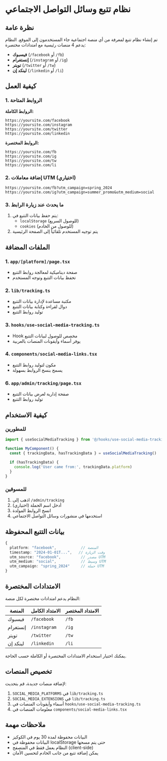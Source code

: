 # نظام تتبع وسائل التواصل الاجتماعي

## نظرة عامة

تم إنشاء نظام تتبع لمعرفة من أي منصة اجتماعية جاء المستخدمون إلى الموقع. النظام يدعم 4 منصات رئيسية مع امتدادات مختصرة:

- **فيسبوك** (`/facebook` أو `/fb`)
- **إنستغرام** (`/instagram` أو `/ig`) 
- **تويتر** (`/twitter` أو `/tw`)
- **لينكد إن** (`/linkedin` أو `/li`)

## كيفية العمل

### 1. الروابط المتاحة

**الروابط الكاملة:**
```
https://yoursite.com/facebook
https://yoursite.com/instagram
https://yoursite.com/twitter
https://yoursite.com/linkedin
```

**الروابط المختصرة:**
```
https://yoursite.com/fb
https://yoursite.com/ig
https://yoursite.com/tw
https://yoursite.com/li
```

### 2. إضافة معاملات UTM (اختياري)

```
https://yoursite.com/fb?utm_campaign=spring_2024
https://yoursite.com/ig?utm_campaign=summer_promo&utm_medium=social
```

### 3. ما يحدث عند زيارة الرابط

1. يتم حفظ بيانات التتبع في:
   - `localStorage` (للوصول السريع)
   - `cookies` (للوصول من الخادم)
2. يتم توجيه المستخدم تلقائياً إلى الصفحة الرئيسية

## الملفات المضافة

### 1. `app/[platform]/page.tsx`
- صفحة ديناميكية لمعالجة روابط التتبع
- تحفظ بيانات التتبع وتوجه المستخدم

### 2. `lib/tracking.ts`
- مكتبة مساعدة لإدارة بيانات التتبع
- دوال لقراءة وكتابة بيانات التتبع
- توليد روابط التتبع

### 3. `hooks/use-social-media-tracking.ts`
- Hook مخصص للوصول لبيانات التتبع
- يوفر أسماء وأيقونات المنصات بالعربية

### 4. `components/social-media-links.tsx`
- مكون لتوليد روابط التتبع
- يسمح بنسخ الروابط بسهولة

### 6. `app/admin/tracking/page.tsx`
- صفحة إدارية لعرض بيانات التتبع
- توليد روابط التتبع

## كيفية الاستخدام

### للمطورين

```typescript
import { useSocialMediaTracking } from '@/hooks/use-social-media-tracking'

function MyComponent() {
  const { trackingData, hasTrackingData } = useSocialMediaTracking()
  
  if (hasTrackingData) {
    console.log('User came from:', trackingData.platform)
  }
}
```

### للمسوقين

1. اذهب إلى `/admin/tracking`
2. أدخل اسم الحملة (اختياري)
3. انسخ الروابط المولدة
4. استخدمها في منشورات وسائل التواصل الاجتماعي

## بيانات التتبع المحفوظة

```typescript
{
  platform: "facebook",           // المنصة
  timestamp: "2024-01-01T...",   // وقت الزيارة
  utm_source: "facebook",         // مصدر UTM
  utm_medium: "social",           // وسيط UTM
  utm_campaign: "spring_2024"     // حملة UTM
}
```

## الامتدادات المختصرة

النظام يدعم امتدادات مختصرة لكل منصة:

| المنصة | الامتداد الكامل | الامتداد المختصر |
|--------|----------------|------------------|
| فيسبوك | `/facebook` | `/fb` |
| إنستغرام | `/instagram` | `/ig` |
| تويتر | `/twitter` | `/tw` |
| لينكد إن | `/linkedin` | `/li` |

يمكنك اختيار استخدام الامتدادات المختصرة أو الكاملة حسب الحاجة.

## تخصيص المنصات

لإضافة منصات جديدة، قم بتحديث:

1. `SOCIAL_MEDIA_PLATFORMS` في `lib/tracking.ts`
2. `SOCIAL_MEDIA_EXTENSIONS` في `lib/tracking.ts`
3. أسماء وأيقونات المنصات في `hooks/use-social-media-tracking.ts`
4. معلومات المنصات في `components/social-media-links.tsx`

## ملاحظات مهمة

- البيانات محفوظة لمدة 30 يوم في الكوكيز
- البيانات محفوظة في localStorage حتى يتم مسحها
- النظام يعمل فقط في المتصفح (client-side)
- يمكن إضافة تتبع من جانب الخادم لتحسين الأمان
